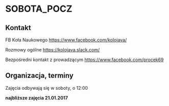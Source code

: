 # SOBOTA_POCZ

## Kontakt

FB Koła Naukowego https://www.facebook.com/kolojava/

Rozmowy ogólne https://kolojava.slack.com/

Bezpośredni kontakt z prowadzącym https://www.facebook.com/procek69

## Organizacja, terminy

Zajęcia odbywają się w soboty, o 12:00

**najbliższe zajęcia 21.01.2017**
